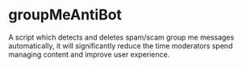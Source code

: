 # groupMeAntiBot
A script which detects and deletes spam/scam group me messages automatically, it will significantly reduce the time moderators spend managing content and improve user experience.
